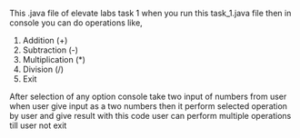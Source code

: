 This .java file of elevate labs task 1
when you run this task_1.java file then in console you can do operations like,

1. Addition (+)
2. Subtraction (-)
3. Multiplication (*)
4. Division (/)
5. Exit

After selection of any option console take two input of numbers from user when user give input as a two numbers then it perform selected operation by user and give result with this code user can perform multiple operations till user not exit 

